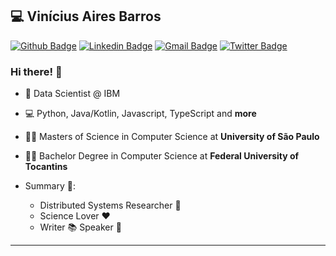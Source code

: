 
## :computer: Vinícius Aires Barros

[![Github Badge](https://img.shields.io/badge/-Github-000?style=flat-square&logo=Github&logoColor=white&link=https://github.com/v4ires)](https://github.com/v4ires)
[![Linkedin Badge](https://img.shields.io/badge/-LinkedIn-blue?style=flat-square&logo=Linkedin&logoColor=white&link=https://www.linkedin.com/in/v4ires/)](https://www.linkedin.com/in/v4ires/)
[![Gmail Badge](https://img.shields.io/badge/-Gmail-c14438?style=flat-square&logo=Gmail&logoColor=white&link=mailto:v4ires@gmail.com)](mailto:v4ires@gmail.com)
[![Twitter Badge](https://img.shields.io/badge/-Twitter-1DA1F2?style=flat-square&logo=Twitter&logoColor=white&link=https://twitter.com/v4ires)](https://twitter.com/v4ires) 

### Hi there! 👋

- 🎲  Data Scientist @ IBM
- 💻  Python, Java/Kotlin, Javascript, TypeScript and **more**
- 👨‍🎓  Masters of Science in Computer Science at **University of São Paulo**
- 👨‍🎓  Bachelor Degree in Computer Science at **Federal University of Tocantins**

- Summary :rocket::
  - Distributed Systems Researcher :book:
  - Science Lover :heart:
  - Writer :books: Speaker :bust_in_silhouette:
---
